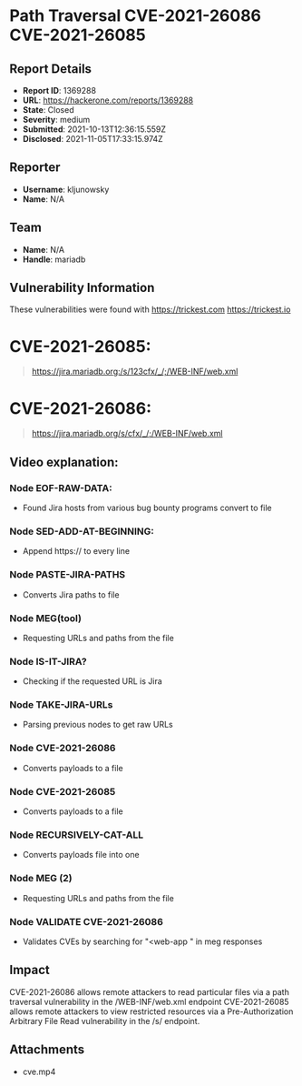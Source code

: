 # Path Traversal CVE-2021-26086 CVE-2021-26085

## Report Details
- **Report ID**: 1369288
- **URL**: https://hackerone.com/reports/1369288
- **State**: Closed
- **Severity**: medium
- **Submitted**: 2021-10-13T12:36:15.559Z
- **Disclosed**: 2021-11-05T17:33:15.974Z

## Reporter
- **Username**: kljunowsky
- **Name**: N/A

## Team
- **Name**: N/A
- **Handle**: mariadb

## Vulnerability Information
These vulnerabilities were found with https://trickest.com https://trickest.io

CVE-2021-26085:
=====================
>https://jira.mariadb.org:/s/123cfx/_/;/WEB-INF/web.xml

CVE-2021-26086:
=====================
>https://jira.mariadb.org/s/cfx/_/;/WEB-INF/web.xml

Video explanation:
---------------------

### Node EOF-RAW-DATA:
- Found Jira hosts from various bug bounty programs convert to file

### Node SED-ADD-AT-BEGINNING:
- Append https:// to every line

### Node PASTE-JIRA-PATHS
-  Converts Jira paths to file

### Node MEG(tool)
- Requesting URLs and paths from the file

### Node IS-IT-JIRA?
- Checking if the requested URL is Jira

### Node TAKE-JIRA-URLs
- Parsing previous nodes to get raw URLs

### Node  CVE-2021-26086
- Converts payloads to a file

### Node  CVE-2021-26085
- Converts payloads to a file

### Node RECURSIVELY-CAT-ALL
- Converts payloads file into one

### Node MEG (2)
- Requesting URLs and paths from the file

### Node VALIDATE CVE-2021-26086
- Validates CVEs by searching for "<web-app </web-app>" in meg responses

## Impact

CVE-2021-26086 allows remote attackers to read particular files via a path traversal vulnerability in the /WEB-INF/web.xml endpoint
CVE-2021-26085 allows remote attackers to view restricted resources via a Pre-Authorization Arbitrary File Read vulnerability in the /s/ endpoint.

## Attachments
- cve.mp4
